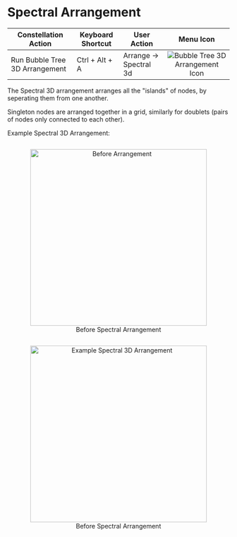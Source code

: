 # Spectral Arrangement

<table class="table table-striped">
<thead>
<tr class="header">
<th>Constellation Action</th>
<th>Keyboard Shortcut</th>
<th>User Action</th>
<th style="text-align: center;">Menu Icon</th>
</tr>
</thead>
<tbody>
<tr class="odd">
<td>Run Bubble Tree 3D Arrangement</td>
<td>Ctrl + Alt + A</td>
<td>Arrange -&gt; Spectral 3d</td>
<td style="text-align: center;"><img src="../ext/docs/CoreArrangementPlugins/src/au/gov/asd/tac/constellation/plugins/arrangements/resources/arrangeInTree3D.png" alt="Bubble Tree 3D Arrangement Icon" /></td>
</tr>
</tbody>
</table>

The Spectral 3D arrangement arranges all the "islands" of nodes, by 
seperating them from one another. 

Singleton nodes are arranged together in a grid, similarly for doublets 
(pairs of nodes only connected to each other).

Example Spectral 3D Arrangement:

<div style="text-align: center">
    <figure style = "display: inline-block">
        <img height=400 src="../ext/docs/CoreArrangementPlugins/src/au/gov/asd/tac/constellation/plugins/arrangements/resources/beforeArrangement.png" alt="Before Arrangement" />
        <figcaption>Before Spectral Arrangement</figcaption>
    </figure>
    <figure style = "display: inline-block">
        <img height=400 src="../ext/docs/CoreArrangementPlugins/src/au/gov/asd/tac/constellation/plugins/arrangements/resources/spectralArrangement.png" alt="Example Spectral 3D Arrangement" />
        <figcaption>Before Spectral Arrangement</figcaption>
    </figure>
</div>
